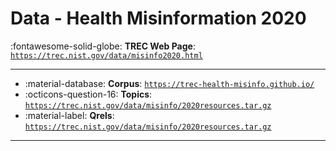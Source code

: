 # Data - Health Misinformation 2020 

:fontawesome-solid-globe: **TREC Web Page**: [`https://trec.nist.gov/data/misinfo2020.html`](https://trec.nist.gov/data/misinfo2020.html)

---

- :material-database: **Corpus**: [`https://trec-health-misinfo.github.io/`](https://trec-health-misinfo.github.io/)
- :octicons-question-16: **Topics**: [`https://trec.nist.gov/data/misinfo/2020resources.tar.gz`](https://trec.nist.gov/data/misinfo/2020resources.tar.gz)
- :material-label: **Qrels**: [`https://trec.nist.gov/data/misinfo/2020resources.tar.gz`](https://trec.nist.gov/data/misinfo/2020resources.tar.gz)


---

